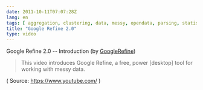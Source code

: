 ```yaml
---
date: 2011-10-11T07:07:28Z
lang: en
tags: [ aggregation, clustering, data, messy, opendata, parsing, statistics ]
title: "Google Refine 2.0"
type: video
---
```


Google Refine 2.0 -- Introduction (by [GoogleRefine](http://www.youtube.com/watch?v=B70J_H_zAWM))

> This video introduces Google Refine, a free, power \[desktop\] tool
> for working with messy data.

( Source: <https://www.youtube.com/> )

